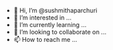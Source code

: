 - 👋 Hi, I’m @sushmithaparchuri
- 👀 I’m interested in ...
- 🌱 I’m currently learning ...
- 💞️ I’m looking to collaborate on ...
- 📫 How to reach me ...

<!---
sushmithaparchuri/sushmithaparchuri is a ✨ special ✨ repository because its `README.md` (this file) appears on your GitHub profile.
You can click the Preview link to take a look at your changes.
--->
